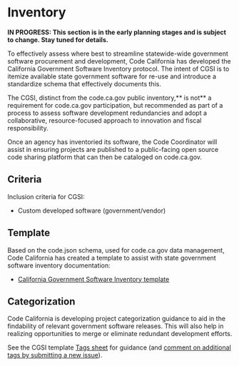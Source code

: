 # Inventory

**IN PROGRESS: This section is in the early planning stages and is subject to change. Stay tuned for details.**

To effectively assess where best to streamline statewide-wide government software procurement and development, Code California has developed the California Government Software Inventory protocol. The intent of CGSI is to itemize available state government software for re-use and introduce a standardize schema that effectively documents this.

The CGSI, distinct from the code.ca.gov public inventory,** is not** a requirement for code.ca.gov participation, but recommended as part of a process to assess software development redundancies and adopt a collaborative, resource-focused approach to innovation and fiscal responsibility.

Once an agency has inventoried its software, the Code Coordinator will assist in ensuring projects are published to a public-facing open source code sharing platform that can then be cataloged on code.ca.gov.

## Criteria

Inclusion criteria for CGSI:

* Custom developed software (government/vendor)

## Template

Based on the code.json schema, used for code.ca.gov data management, Code California has created a template to assist with state government software inventory documentation:

* [California Government Software Inventory template](https://docs.google.com/spreadsheets/d/13SVQU5V7qCJA58eBeLC-g25yiFrStRRp6t6PqKWtnPw/edit?usp=sharing)

## Categorization

Code California is developing project categorization guidance to aid in the findability of relevant government software releases. This will also help in realizing opportunities to merge or eliminate redundant development efforts.

See the CGSI template [Tags sheet](https://docs.google.com/spreadsheets/d/13SVQU5V7qCJA58eBeLC-g25yiFrStRRp6t6PqKWtnPw/edit#gid=934827162) for guidance (and [comment on additional tags by submitting a new issue](https://github.com/cagov/codeCAgov/issues/new)).
